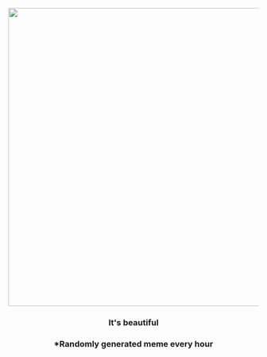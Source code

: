 <p align="center">
        <img src="https://i.redd.it/5y0rlhaxgd691.jpg" width="600" height="600">
        </p>
        <h3 align="center">It's beautiful</h3>
        <h3 align="center">*Randomly generated meme every hour</h3>
    